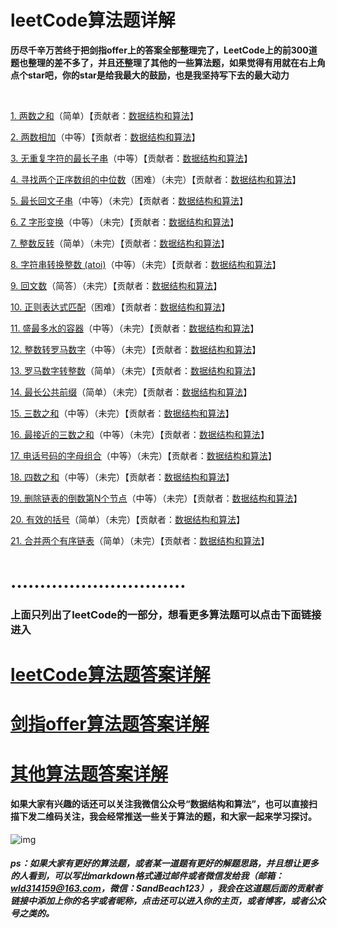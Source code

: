 # leetCode算法题详解

**历尽千辛万苦终于把剑指offer上的答案全部整理完了，LeetCode上的前300道题也整理的差不多了，并且还整理了其他的一些算法题，如果觉得有用就在右上角点个star吧，你的star是给我最大的鼓励，也是我坚持写下去的最大动力**

<br/>

[1. 两数之和](<https://github.com/sdwwld/leetCode/blob/master/src/main/java/com/wld/java/leetcode/leetCode0001.md>)（简单）【贡献者：[数据结构和算法](https://leetcode-cn.com/u/sdwwld)】

[2. 两数相加](<https://github.com/sdwwld/leetCode/blob/master/src/main/java/com/wld/java/leetcode/leetCode0002.md>)（中等）【贡献者：[数据结构和算法](https://leetcode-cn.com/u/sdwwld)】

[3. 无重复字符的最长子串](<https://github.com/sdwwld/leetCode/blob/master/src/main/java/com/wld/java/leetcode/leetCode0003.md>)（中等）【贡献者：[数据结构和算法](https://leetcode-cn.com/u/sdwwld)】

[4. 寻找两个正序数组的中位数](<https://github.com/sdwwld/leetCode/blob/master/src/main/java/com/wld/java/leetcode/leetCode0004.md>)（困难）（未完）【贡献者：[数据结构和算法](https://leetcode-cn.com/u/sdwwld)】

[5. 最长回文子串](<https://github.com/sdwwld/leetCode/blob/master/src/main/java/com/wld/java/leetcode/leetCode0005.md>)（中等）（未完）【贡献者：[数据结构和算法](https://leetcode-cn.com/u/sdwwld)】

[6. Z 字形变换](<https://github.com/sdwwld/leetCode/blob/master/src/main/java/com/wld/java/leetcode/leetCode0006.md>)（中等）（未完）【贡献者：[数据结构和算法](https://leetcode-cn.com/u/sdwwld)】

[7. 整数反转](<https://github.com/sdwwld/leetCode/blob/master/src/main/java/com/wld/java/leetcode/leetCode0007.md>)（简单）（未完）【贡献者：[数据结构和算法](https://leetcode-cn.com/u/sdwwld)】

[8. 字符串转换整数 (atoi)](<https://github.com/sdwwld/leetCode/blob/master/src/main/java/com/wld/java/leetcode/leetCode0008.md>)（中等）（未完）【贡献者：[数据结构和算法](https://leetcode-cn.com/u/sdwwld)】

[9. 回文数](<https://github.com/sdwwld/leetCode/blob/master/src/main/java/com/wld/java/leetcode/leetCode0009.md>)（简答）（未完）【贡献者：[数据结构和算法](https://leetcode-cn.com/u/sdwwld)】

[10. 正则表达式匹配](<https://github.com/sdwwld/leetCode/blob/master/src/main/java/com/wld/java/leetcode/leetCode0010.md>)（困难）【贡献者：[数据结构和算法](https://leetcode-cn.com/u/sdwwld)】

[11. 盛最多水的容器](<https://github.com/sdwwld/leetCode/blob/master/src/main/java/com/wld/java/leetcode/leetCode0011.md>)（中等）（未完）【贡献者：[数据结构和算法](https://leetcode-cn.com/u/sdwwld)】

[12. 整数转罗马数字](<https://github.com/sdwwld/leetCode/blob/master/src/main/java/com/wld/java/leetcode/leetCode0012.md>)（中等）（未完）【贡献者：[数据结构和算法](https://leetcode-cn.com/u/sdwwld)】

[13. 罗马数字转整数](<https://github.com/sdwwld/leetCode/blob/master/src/main/java/com/wld/java/leetcode/leetCode0013.md>)（简单）（未完）【贡献者：[数据结构和算法](https://leetcode-cn.com/u/sdwwld)】

[14. 最长公共前缀](<https://github.com/sdwwld/leetCode/blob/master/src/main/java/com/wld/java/leetcode/leetCode0014.md>)（简单）（未完）【贡献者：[数据结构和算法](https://leetcode-cn.com/u/sdwwld)】

[15. 三数之和](<https://github.com/sdwwld/leetCode/blob/master/src/main/java/com/wld/java/leetcode/leetCode0015.md>)（中等）（未完）【贡献者：[数据结构和算法](https://leetcode-cn.com/u/sdwwld)】

[16. 最接近的三数之和](<https://github.com/sdwwld/leetCode/blob/master/src/main/java/com/wld/java/leetcode/leetCode0016.md>)（中等）（未完）【贡献者：[数据结构和算法](https://leetcode-cn.com/u/sdwwld)】

[17. 电话号码的字母组合](<https://github.com/sdwwld/leetCode/blob/master/src/main/java/com/wld/java/leetcode/leetCode0017.md>)（中等）（未完）【贡献者：[数据结构和算法](https://leetcode-cn.com/u/sdwwld)】

[18. 四数之和](<https://github.com/sdwwld/leetCode/blob/master/src/main/java/com/wld/java/leetcode/leetCode0018.md>)（中等）（未完）【贡献者：[数据结构和算法](https://leetcode-cn.com/u/sdwwld)】

[19. 删除链表的倒数第N个节点](<https://github.com/sdwwld/leetCode/blob/master/src/main/java/com/wld/java/leetcode/leetCode0019.md>)（中等）（未完）【贡献者：[数据结构和算法](https://leetcode-cn.com/u/sdwwld)】

[20. 有效的括号](<https://github.com/sdwwld/leetCode/blob/master/src/main/java/com/wld/java/leetcode/leetCode0020.md>)（简单）（未完）【贡献者：[数据结构和算法](https://leetcode-cn.com/u/sdwwld)】

[21. 合并两个有序链表](<https://github.com/sdwwld/leetCode/blob/master/src/main/java/com/wld/java/leetcode/leetCode0021.md>)（简单）（未完）【贡献者：[数据结构和算法](https://leetcode-cn.com/u/sdwwld)】

# …………………………



### 上面只列出了leetCode的一部分，想看更多算法题可以点击下面链接进入

# [leetCode算法题答案详解](https://github.com/sdwwld/leetCode/blob/master/src/main/java/com/wld/java/leetcode/leetCode.md)

# [剑指offer算法题答案详解](https://github.com/sdwwld/leetCode/blob/master/src/main/java/com/wld/java/offer/offer.md)

# [其他算法题答案详解](https://github.com/sdwwld/leetCode/blob/master/src/main/java/com/wld/java/other/other.md)



#### 如果大家有兴趣的话还可以关注我微信公众号“数据结构和算法”，也可以直接扫描下发二维码关注，我会经常推送一些关于算法的题，和大家一起来学习探讨。

![img](https://img-blog.csdnimg.cn/20200807155236311.png)

##### ps：如果大家有更好的算法题，或者某一道题有更好的解题思路，并且想让更多的人看到，可以写出markdown格式通过邮件或者微信发给我（邮箱：wld314159@163.com，微信：SandBeach123），我会在这道题后面的贡献者链接中添加上你的名字或者昵称，点击还可以进入你的主页，或者博客，或者公众号之类的。
